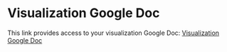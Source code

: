# Visualization Google Doc

This link provides access to your visualization Google Doc: [Visualization Google Doc](https://drive.google.com/file/d/1Qsd-fzqRfQ2Wa9iyPyRIHiejC88Ns4Ai/view?usp=sharing)
